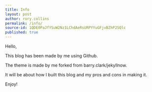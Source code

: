 ```yaml
---
title: Info
layout: post
author: rory.collins
permalink: /info/
source-id: 1QDE0PaJfYSuW2Nz1LChdAeRsURPYYuGFjvBZhP2SQlc
published: true
---
```

Hello,

This blog has been made by me using Github.

The theme is made by me forked from barry.clark/jekyllnow.

It will be about how I built this blog and my pros and cons in making it.

Enjoy!

